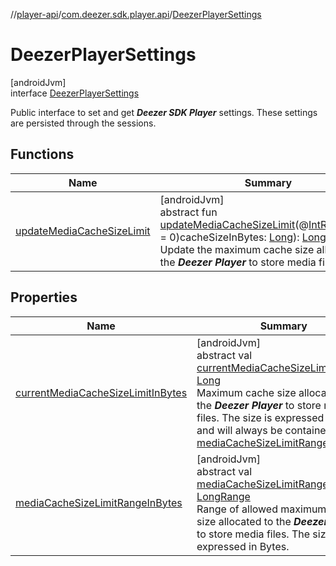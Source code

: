 //[player-api](../../../index.md)/[com.deezer.sdk.player.api](../index.md)/[DeezerPlayerSettings](index.md)

# DeezerPlayerSettings

[androidJvm]\
interface [DeezerPlayerSettings](index.md)

Public interface to set and get **_Deezer SDK Player_** settings. These settings are persisted through the sessions.

## Functions

| Name                                                          | Summary                                                                                                                                                                                                                                                                                                                                                                                                                                                                       |
| ------------------------------------------------------------- | ----------------------------------------------------------------------------------------------------------------------------------------------------------------------------------------------------------------------------------------------------------------------------------------------------------------------------------------------------------------------------------------------------------------------------------------------------------------------------- |
| [updateMediaCacheSizeLimit](update-media-cache-size-limit.md) | [androidJvm]<br/>abstract fun [updateMediaCacheSizeLimit](update-media-cache-size-limit.md)(@[IntRange](https://developer.android.com/reference/kotlin/androidx/annotation/IntRange.html)(from = 0)cacheSizeInBytes: [Long](https://kotlinlang.org/api/latest/jvm/stdlib/kotlin/-long/index.html)): [Long](https://kotlinlang.org/api/latest/jvm/stdlib/kotlin/-long/index.html)<br/>Update the maximum cache size allocated to the **_Deezer Player_** to store media files. |

## Properties

| Name                                                                            | Summary                                                                                                                                                                                                                                                                                                                                                                                                                   |
| ------------------------------------------------------------------------------- | ------------------------------------------------------------------------------------------------------------------------------------------------------------------------------------------------------------------------------------------------------------------------------------------------------------------------------------------------------------------------------------------------------------------------- |
| [currentMediaCacheSizeLimitInBytes](current-media-cache-size-limit-in-bytes.md) | [androidJvm]<br/>abstract val [currentMediaCacheSizeLimitInBytes](current-media-cache-size-limit-in-bytes.md): [Long](https://kotlinlang.org/api/latest/jvm/stdlib/kotlin/-long/index.html)<br/>Maximum cache size allocated to the **_Deezer Player_** to store media files. The size is expressed in Bytes and will always be contained in [mediaCacheSizeLimitRangeInBytes](media-cache-size-limit-range-in-bytes.md). |
| [mediaCacheSizeLimitRangeInBytes](media-cache-size-limit-range-in-bytes.md)     | [androidJvm]<br/>abstract val [mediaCacheSizeLimitRangeInBytes](media-cache-size-limit-range-in-bytes.md): [LongRange](https://kotlinlang.org/api/latest/jvm/stdlib/kotlin.ranges/-long-range/index.html)<br/>Range of allowed maximum cache size allocated to the **_Deezer Player_** to store media files. The size is expressed in Bytes.                                                                              |
